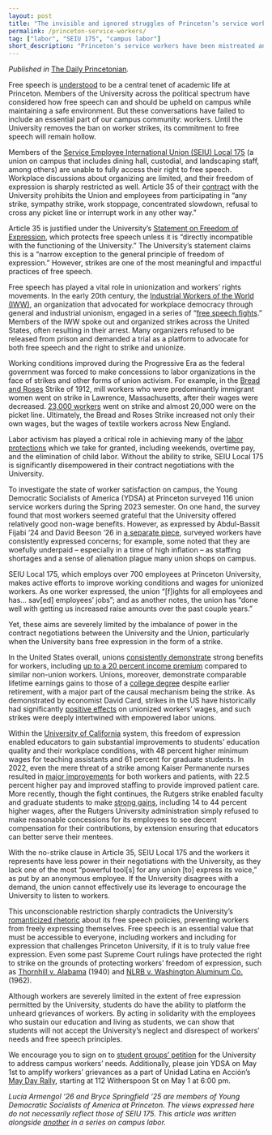 ```yaml
---
layout: post 
title: "The invisible and ignored struggles of Princeton’s service workers"
permalink: /princeton-service-workers/
tag: ["labor", "SEIU 175", "campus labor"]
short_description: "Princeton's service workers have been mistreated and underappreciated by the University for too long"
---
```

<i>Published in</i> [The Daily Princetonian](https://www.dailyprincetonian.com/article/2023/04/princeton-workers-union-local-175-free-speech-silenced)<i>.</i>

Free speech is [understood](https://www.princeton.edu/meet-princeton/academic-freedom-and-free-expression) to be a central tenet of academic life at Princeton. Members of the University across the political spectrum have considered how free speech can and should be upheld on campus while maintaining a safe environment. But these conversations have failed to include an essential part of our campus community: workers. Until the University removes the ban on worker strikes, its commitment to free speech will remain hollow.

Members of the [Service Employee International Union (SEIU) Local 175](https://www.local175.net/) (a union on campus that includes dining hall, custodial, and landscaping staff, among others) are unable to fully access their right to free speech. Workplace discussions about organizing are limited, and their freedom of expression is sharply restricted as well. Article 35 of their [contract](https://www.local175.net/_files/ugd/0daac9_c9261e83eba44920b378beb1a37335ff.pdf) with the University prohibits the Union and employees from participating in “any strike, sympathy strike, work stoppage, concentrated slowdown, refusal to cross any picket line or interrupt work in any other way.” 

Article 35 is justified under the University’s [Statement on Freedom of Expression](https://rrr.princeton.edu/2022/university-wide-regulations/11-university-principles-general-conduct-and-regulations), which protects free speech unless it is “directly incompatible with the functioning of the University.” The University’s statement claims this is a “narrow exception to the general principle of freedom of expression.” However, strikes are one of the most meaningful and impactful practices of free speech.

Free speech has played a vital role in unionization and workers’ rights movements. In the early 20th century, the [Industrial Workers of the World (IWW)](https://www.pbs.org/wgbh/americanexperience/features/goldman-free-speech-progressive-era-1907-1916/), an organization that advocated for workplace democracy through general and industrial unionism, engaged in a series of “[free speech fights](https://nvdatabase.swarthmore.edu/content/industrial-workers-world-campaigns-free-speech-spokane-washington-usa-1908-1910).” Members of the IWW spoke out and organized strikes across the United States, often resulting in their arrest. Many organizers refused to be released from prison and demanded a trial as a platform to advocate for both free speech and the right to strike and unionize.

Working conditions improved during the Progressive Era as the federal government was forced to make concessions to labor organizations in the face of strikes and other forms of union activism. For example, in the [Bread and Roses](https://www.massmoments.org/moment-details/bread-and-roses-strike-begins.html) Strike of 1912, mill workers who were predominantly immigrant women went on strike in Lawrence, Massachusetts, after their wages were decreased. [23,000 workers](https://nysaflcio.org/history-union-movement) went on strike and almost 20,000 were on the picket line. Ultimately, the Bread and Roses Strike increased not only their own wages, but the wages of textile workers across New England.

Labor activism has played a critical role in achieving many of the [labor protections](https://www.dol.gov/agencies/whd/flsa) which we take for granted, including weekends, overtime pay, and the elimination of child labor. Without the ability to strike, SEIU Local 175 is significantly disempowered in their contract negotiations with the University.

To investigate the state of worker satisfaction on campus, the Young Democratic Socialists of America (YDSA) at Princeton surveyed 116 union service workers during the Spring 2023 semester. On one hand, the survey found that most workers seemed grateful that the University offered relatively good non-wage benefits. However, as expressed by Abdul-Bassit Fijabi ‘24 and David Beeson ‘26 in [a separate piece](https://www.dailyprincetonian.com/2c6adf81-3dc7-4e73-86a3-8f8f325554d7), surveyed workers have consistently expressed concerns; for example, some noted that they are woefully underpaid – especially in a time of high inflation – as staffing shortages and a sense of alienation plague many union shops on campus. 

SEIU Local 175, which employs over 700 employees at Princeton University, makes active efforts to improve working conditions and wages for unionized workers. As one worker expressed, the union “[f]ights for all employees and has… sav[ed] employees’ jobs”; and as another notes, the union has “done well with getting us increased raise amounts over the past couple years.”

Yet, these aims are severely limited by the imbalance of power in the contract negotiations between the University and the Union, particularly when the University bans free expression in the form of a strike.

In the United States overall, unions [consistently demonstrate](https://www.epi.org/publication/union-decline-lowers-wages-of-nonunion-workers-the-overlooked-reason-why-wages-are-stuck-and-inequality-is-growing/) strong benefits for workers, including [up to a 20 percent income premium](https://www.epi.org/publication/union-decline-lowers-wages-of-nonunion-workers-the-overlooked-reason-why-wages-are-stuck-and-inequality-is-growing/) compared to similar non-union workers. Unions, moreover, demonstrate comparable lifetime earnings gains to those of a [college degree](https://journals.sagepub.com/doi/10.1177/00197939221129261) despite earlier retirement, with a major part of the causal mechanism being the strike. As demonstrated by economist David Card, strikes in the US have historically had significantly [positive effects](https://www.jstor.org/stable/2937893) on unionized workers’ wages, and such strikes were deeply intertwined with empowered labor unions.

Within the [University of California](https://www.nytimes.com/2022/12/23/us/university-california-workers-strike.html) system, this freedom of expression enabled educators to gain substantial improvements to students’ education quality and their workplace conditions, with 48 percent higher minimum wages for teaching assistants and 61 percent for graduate students. In 2022, even the mere threat of a strike among Kaiser Permanente nurses resulted in [major improvements](https://medcitynews.com/2022/11/kaiser-nurses-avert-strike-and-get-22-5-raise-with-new-contract/) for both workers and patients, with 22.5 percent higher pay and improved staffing to provide improved patient care. More recently, though the fight continues, the Rutgers strike enabled faculty and graduate students to make [strong gains](https://www.politico.com/news/2023/04/15/rutgers-unions-deal-end-strike-00092201), including 14 to 44 percent higher wages, after the Rutgers University administration simply refused to make reasonable concessions for its employees to see decent compensation for their contributions, by extension ensuring that educators can better serve their mentees.

With the no-strike clause in Article 35, SEIU Local 175 and the workers it represents have less power in their negotiations with the University, as they lack one of the most “powerful tool[s] for any union [to] express its voice,” as put by an anonymous employee. If the University disagrees with a demand, the union cannot effectively use its leverage to encourage the University to listen to workers.

This unconscionable restriction sharply contradicts the University’s [romanticized rhetoric](https://www.princeton.edu/meet-princeton/academic-freedom-and-free-expression) about its free speech policies, preventing workers from freely expressing themselves. Free speech is an essential value that must be accessible to everyone, including workers and including for expression that challenges Princeton University, if it is to truly value free expression. Even some past Supreme Court rulings have protected the right to strike on the grounds of protecting workers’ freedom of expression, such as [Thornhill v. Alabama](https://www.law.cornell.edu/supremecourt/text/310/88#310_US_88n2) (1940) and [NLRB v. Washington Aluminum Co.](https://supreme.justia.com/cases/federal/us/370/9/) (1962).

Although workers are severely limited in the extent of free expression permitted by the University, students do have the ability to platform the unheard grievances of workers. By acting in solidarity with the employees who sustain our education and living as students, we can show that students will not accept the University’s neglect and disrespect of workers’ needs and free speech principles.

We encourage you to sign on to [student groups’ petition](https://forms.gle/6JUZsDhhZ3W9yiBA9) for the University to address campus workers’ needs. Additionally, please join YDSA on May 1st to amplify workers’ grievances as a part of Unidad Latina en Acción’s [May Day Rally](https://www.instagram.com/p/CqLzkckvtRl/?utm_source=ig_web_copy_link), starting at 112 Witherspoon St on May 1 at 6:00 pm.

<i>Lucía Armengol ‘26 and Bryce Springfield ‘25 are members of Young Democratic Socialists of America at Princeton. The views expressed here do not necessarily reflect those of SEIU 175. This article was written alongside [another](https://www.dailyprincetonian.com/2c6adf81-3dc7-4e73-86a3-8f8f325554d7) in a series on campus labor.</i>
